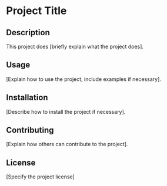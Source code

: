 # Project Title

## Description

This project does [briefly explain what the project does].

## Usage

[Explain how to use the project, include examples if necessary].

## Installation

[Describe how to install the project if necessary].

## Contributing

[Explain how others can contribute to the project].

## License

[Specify the project license]
